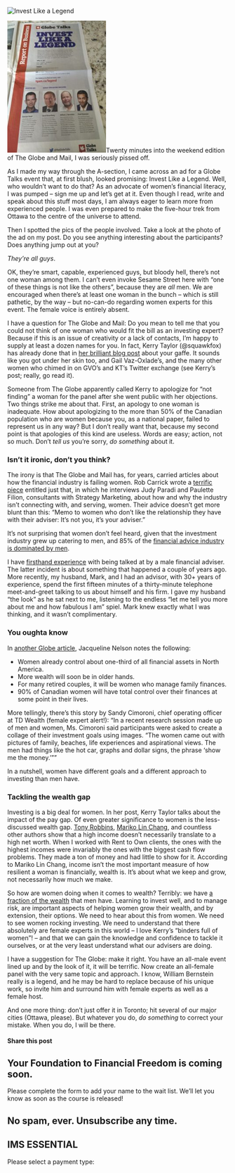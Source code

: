 ![Invest Like a Legend](https://yourfinanciallaunchpad.com/wp-content/uploads/elementor/thumbs/Invest-Like-a-Legend2-qdc6cqrbkvkqbvm1juw1iusf84sbync09asazw9q4o.jpg "Invest Like a Legend2")

![](attachments/Invest-Like-a-Legend2-225x300.jpg)Twenty minutes into the weekend edition of The Globe and Mail, I was seriously pissed off.

As I made my way through the A-section, I came across an ad for a Globe Talks event that, at first blush, looked promising: Invest Like a Legend. Well, who wouldn’t want to do that? As an advocate of women’s financial literacy, I was pumped – sign me up and let’s get at it. Even though I read, write and speak about this stuff most days, I am always eager to learn more from experienced people. I was even prepared to make the five-hour trek from Ottawa to the centre of the universe to attend.

Then I spotted the pics of the people involved. Take a look at the photo of the ad on my post. Do you see anything interesting about the participants? Does anything jump out at you?

*They’re all guys*.

OK, they’re smart, capable, experienced guys, but bloody hell, there’s not one woman among them. I can’t even invoke Sesame Street here with “one of these things is not like the others”, because they are *all* men. We are encouraged when there’s at least one woman in the bunch – which is still pathetic, by the way – but no-can-do regarding women experts for this event. The female voice is entirely absent.

I have a question for The Globe and Mail: Do you mean to tell me that you could not think of one woman who would fit the bill as an investing expert? Because if this is an issue of creativity or a lack of contacts, I’m happy to supply at least a dozen names for you. In fact, Kerry Taylor (@squawkfox) has already done that in [her brilliant blog post](http://www.squawkfox.com/women-panel/) about your gaffe. It sounds like you got under her skin too, and Gail Vaz-Oxlade’s, and the many other women who chimed in on GVO’s and KT’s Twitter exchange (see Kerry’s post; really, go read it).

Someone from The Globe apparently called Kerry to apologize for “not finding” a woman for the panel after she went public with her objections. Two things strike me about that. First, an apology to one woman is inadequate. How about apologizing to the more than 50% of the Canadian population who are women because you, as a national paper, failed to represent us in any way? But I don’t really want that, because my second point is that apologies of this kind are useless. Words are easy; action, not so much. Don’t *tell us* you’re sorry, *do something* about it.

### Isn’t it ironic, don’t you think?

The irony is that The Globe and Mail has, for years, carried articles about how the financial industry is failing women. Rob Carrick wrote a [terrific piece](http://www.theglobeandmail.com/globe-investor/investment-ideas/financial-advisers-have-trouble-talking-to-women/article22726458/) entitled just that, in which he interviews Judy Paradi and Paulette Filion, consultants with Strategy Marketing, about how and why the industry isn’t connecting with, and serving, women. Their advice doesn’t get more blunt than this: “Memo to women who don’t like the relationship they have with their adviser: It’s not you, it’s your adviser.”

It’s not surprising that women don’t feel heard, given that the investment industry grew up catering to men, and 85% of the [financial advice industry is dominated by men](http://www.theglobeandmail.com/globe-investor/investment-ideas/financial-advisers-have-trouble-talking-to-women/article22726458/).

I have [firsthand experience](https://yflmainprod.wpengine.com/2015/11/how-not-to-be-dismal-at-sales-and-why-it-matters-to-you/) with being talked at by a male financial adviser. The latter incident is about something that happened a couple of years ago. More recently, my husband, Mark, and I had an advisor, with 30+ years of experience, spend the first fifteen minutes of a thirty-minute telephone meet-and-greet talking to us about himself and his firm. I gave my husband “the look” as he sat next to me, listening to the endless “let me tell you more about me and how fabulous I am” spiel. Mark knew exactly what I was thinking, and it wasn’t complimentary.

### You oughta know

In [another Globe article](http://www.theglobeandmail.com/report-on-business/women-and-wealth-the-investment-sectors-new-and-crucial-frontier/article19979192/?page=all), Jacqueline Nelson notes the following:

- Women already control about one-third of all financial assets in North America.
- More wealth will soon be in older hands.
- For many retired couples, it will be women who manage family finances.
- 90% of Canadian women will have total control over their finances at some point in their lives.

More tellingly, there’s this story by Sandy Cimoroni, chief operating officer at TD Wealth (female expert alert!): “In a recent research session made up of men and women, Ms. Cimoroni said participants were asked to create a collage of their investment goals using images. “The women came out with pictures of family, beaches, life experiences and aspirational views. The men had things like the hot car, graphs and dollar signs, the phrase ‘show me the money.’””

In a nutshell, women have different goals and a different approach to investing than men have.

### Tackling the wealth gap

Investing is a big deal for women. In her post, Kerry Taylor talks about the impact of the pay gap. Of even greater significance to women is the less-discussed wealth gap. [Tony Robbins](https://www.tonyrobbins.com/money-master-game/), [Mariko Lin Chang](http://www.mariko-chang.com/shortchanged.html), and countless other authors show that a high income doesn’t necessarily translate to a high net worth. When I worked with Rent to Own clients, the ones with the highest incomes were invariably the ones with the biggest cash flow problems. They made a ton of money and had little to show for it. According to Mariko Lin Chang, income isn’t the most important measure of how resilient a woman is financially, wealth is. It’s about what we keep and grow, not necessarily how much we make.

So how are women doing when it comes to wealth? Terribly: we have [a fraction of the wealth](http://www.mariko-chang.com/wealthdata.html) that men have. Learning to invest well, and to manage risk, are important aspects of helping women grow their wealth, and by extension, their options. We need to hear about this from women. We need to see women rocking investing. We need to understand that there absolutely are female experts in this world – I love Kerry’s “binders full of women”! – and that we can gain the knowledge and confidence to tackle it ourselves, or at the very least understand what our advisers are doing.

I have a suggestion for The Globe: make it right. You have an all-male event lined up and by the look of it, it will be terrific. Now create an all-female panel with the very same topic and approach. I know, William Bernstein really is a legend, and he may be hard to replace because of his unique work, so invite him and surround him with female experts as well as a female host.

And one more thing: don’t just offer it in Toronto; hit several of our major cities (Ottawa, please). But whatever you do, *do something* to correct your mistake. When you do, I will be there.

#### Share this post

## Your Foundation to Financial Freedom is coming soon.

Please complete the form to add your name to the wait list. We’ll let you know as soon as the course is released!

## No spam, ever. Unsubscribe any time.

## IMS ESSENTIAL

Please select a payment type: